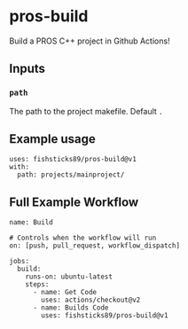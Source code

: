 # pros-build
Build a PROS C++ project in Github Actions!

## Inputs

### `path`
The path to the project makefile. Default `.`

## Example usage
```
uses: fishsticks89/pros-build@v1
with:
  path: projects/mainproject/
```

## Full Example Workflow
```
name: Build

# Controls when the workflow will run
on: [push, pull_request, workflow_dispatch]

jobs:
  build:
    runs-on: ubuntu-latest
    steps:
      - name: Get Code
        uses: actions/checkout@v2
      - name: Builds Code
        uses: fishsticks89/pros-build@v1
```
